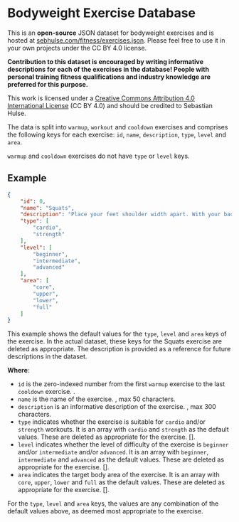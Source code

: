 # Bodyweight Exercise Database

This is an **open-source** JSON dataset for bodyweight exercises and is hosted at [sebhulse.com/fitness/exercises.json](https://sebhulse.com/fitness/exercises.json). Please feel free to use it in your own projects under the CC BY 4.0 license.

**Contribution to this dataset is encouraged by writing informative descriptions for each of the exercises in the database! People with personal training fitness qualifications and industry knowledge are preferred for this purpose.**

This work is licensed under a [Creative Commons Attribution 4.0 International License](https://creativecommons.org/licenses/by/4.0/) (CC BY 4.0) and should be credited to Sebastian Hulse.

The data is split into `warmup`, `workout` and `cooldown`  exercises and comprises the following keys for each exercise: `id`, `name`, `description`, `type`, `level` and `area`. 

`warmup` and `cooldown` exercises do not have `type` or `level` keys.

## Example

```json
{
	"id": 0,
	"name": "Squats",
	"description": "Place your feet shoulder width apart. With your back straight, squat down and when your quads are parallel with the floor, drive up through your heels to the starting point.",
	"type": [
		"cardio",
		"strength"
	],
	"level": [
		"beginner",
		"intermediate",
		"advanced"
	],
	"area": [
		"core",
		"upper",
		"lower",
		"full"
	]
}
```

This example shows the default values for the `type`, `level` and `area` keys of the exercise. In the actual dataset, these keys for the Squats exercise are deleted as appropriate. The description is provided as a reference for future descriptions in the dataset.

**Where**:

- `id` is the zero-indexed number from the first `warmup` exercise to the last `cooldown` exercise. <integer>.
- `name` is the name of the exercise. <string>,  max 50 characters.
- `description` is an informative description of the exercise. <string>, max 300 characters.
- `type` indicates whether the exercise is suitable for `cardio` and/or `strength` workouts. It is an array with `cardio` and `strength` as the default values. These are deleted as appropriate for the exercise. [<string>].
- `level` indicates whether the level of difficulty of the exercise is  `beginner` and/or `intermediate` and/or `advanced`. It is an array with `beginner`, `intermediate` and `advanced` as the default values. These are deleted as appropriate for the exercise. [<string>].
- `area` indicates the target body area of the exercise. It is an array with `core`, `upper`, `lower` and `full` as the default values. These are deleted as appropriate for the exercise. [<string>].

For the `type`, `level` and `area` keys, the values are any combination of the default values above, as deemed most appropriate to the exercise.
